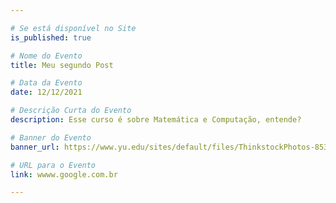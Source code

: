```yaml
---

# Se está disponível no Site
is_published: true

# Nome do Evento
title: Meu segundo Post

# Data da Evento
date: 12/12/2021

# Descrição Curta do Evento
description: Esse curso é sobre Matemática e Computação, entende?

# Banner do Evento
banner_url: https://www.yu.edu/sites/default/files/ThinkstockPhotos-853673106.jpg

# URL para o Evento
link: wwww.google.com.br

---
```

